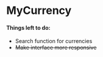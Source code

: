 # MyCurrency

#### Things left to do:
- Search function for currencies
- ~~Make interface more responsive~~
